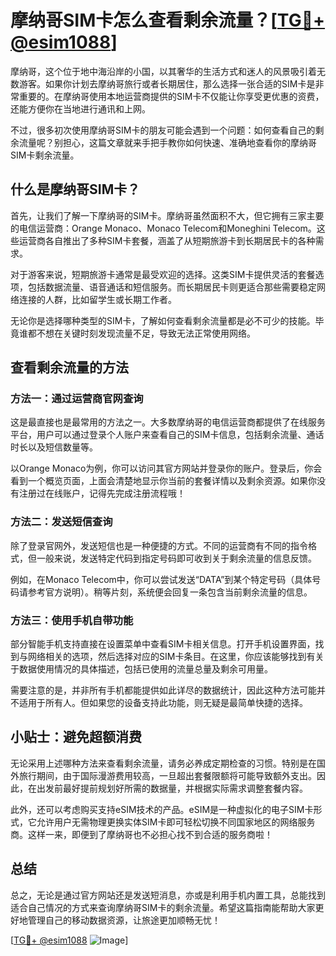 # 摩纳哥SIM卡怎么查看剩余流量？[[TG💪+ @esim1088](https://t.me/s/esim1088)]

摩纳哥，这个位于地中海沿岸的小国，以其奢华的生活方式和迷人的风景吸引着无数游客。如果你计划去摩纳哥旅行或者长期居住，那么选择一张合适的SIM卡是非常重要的。在摩纳哥使用本地运营商提供的SIM卡不仅能让你享受更优惠的资费，还能方便你在当地进行通讯和上网。

不过，很多初次使用摩纳哥SIM卡的朋友可能会遇到一个问题：如何查看自己的剩余流量呢？别担心，这篇文章就来手把手教你如何快速、准确地查看你的摩纳哥SIM卡剩余流量。

## 什么是摩纳哥SIM卡？

首先，让我们了解一下摩纳哥的SIM卡。摩纳哥虽然面积不大，但它拥有三家主要的电信运营商：Orange Monaco、Monaco Telecom和Moneghini Telecom。这些运营商各自推出了多种SIM卡套餐，涵盖了从短期旅游卡到长期居民卡的各种需求。

对于游客来说，短期旅游卡通常是最受欢迎的选择。这类SIM卡提供灵活的套餐选项，包括数据流量、语音通话和短信服务。而长期居民卡则更适合那些需要稳定网络连接的人群，比如留学生或长期工作者。

无论你是选择哪种类型的SIM卡，了解如何查看剩余流量都是必不可少的技能。毕竟谁都不想在关键时刻发现流量不足，导致无法正常使用网络。

## 查看剩余流量的方法

### 方法一：通过运营商官网查询

这是最直接也是最常用的方法之一。大多数摩纳哥的电信运营商都提供了在线服务平台，用户可以通过登录个人账户来查看自己的SIM卡信息，包括剩余流量、通话时长以及短信数量等。

以Orange Monaco为例，你可以访问其官方网站并登录你的账户。登录后，你会看到一个概览页面，上面会清楚地显示你当前的套餐详情以及剩余资源。如果你没有注册过在线账户，记得先完成注册流程哦！

### 方法二：发送短信查询

除了登录官网外，发送短信也是一种便捷的方式。不同的运营商有不同的指令格式，但一般来说，发送特定代码到指定号码即可收到关于剩余流量的信息反馈。

例如，在Monaco Telecom中，你可以尝试发送“DATA”到某个特定号码（具体号码请参考官方说明）。稍等片刻，系统便会回复一条包含当前剩余流量的信息。

### 方法三：使用手机自带功能

部分智能手机支持直接在设置菜单中查看SIM卡相关信息。打开手机设置界面，找到与网络相关的选项，然后选择对应的SIM卡条目。在这里，你应该能够找到有关于数据使用情况的具体描述，包括已使用的流量总量及剩余可用量。

需要注意的是，并非所有手机都能提供如此详尽的数据统计，因此这种方法可能并不适用于所有人。但如果您的设备支持此功能，则无疑是最简单快捷的选择。

## 小贴士：避免超额消费

无论采用上述哪种方法来查看剩余流量，请务必养成定期检查的习惯。特别是在国外旅行期间，由于国际漫游费用较高，一旦超出套餐限额将可能导致额外支出。因此，在出发前最好提前规划好所需的数据量，并根据实际需求调整套餐内容。

此外，还可以考虑购买支持eSIM技术的产品。eSIM是一种虚拟化的电子SIM卡形式，它允许用户无需物理更换实体SIM卡即可轻松切换不同国家地区的网络服务商。这样一来，即便到了摩纳哥也不必担心找不到合适的服务商啦！

## 总结

总之，无论是通过官方网站还是发送短消息，亦或是利用手机内置工具，总能找到适合自己情况的方式来查询摩纳哥SIM卡的剩余流量。希望这篇指南能帮助大家更好地管理自己的移动数据资源，让旅途更加顺畅无忧！

[[TG💪+ @esim1088](https://t.me/s/esim1088) ![Image](https://i.postimg.cc/4NQfJmqS/Snipaste-2025-05-13-00-14-12.png)]